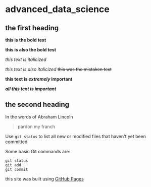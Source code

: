 # advanced_data_science
## the first heading
**this is the bold text**

__this is also the bold test__

*this text is italicized*

_this text is also italicized_
~~this was the mistaken text~~

**this text is _extremely_ important**

***all this text is important***

## the second heading
In the words of Abraham Lincoln

>pardon my franch

Use `git status` to list all new or modified files that haven't yet been committed

Some basic Git commands are:
```
git status
git add
git commit
```

this site was built using [GitHub Pages](https://help.github.com/en/github/writing-on-github/basic-writing-and-formatting-syntax)


